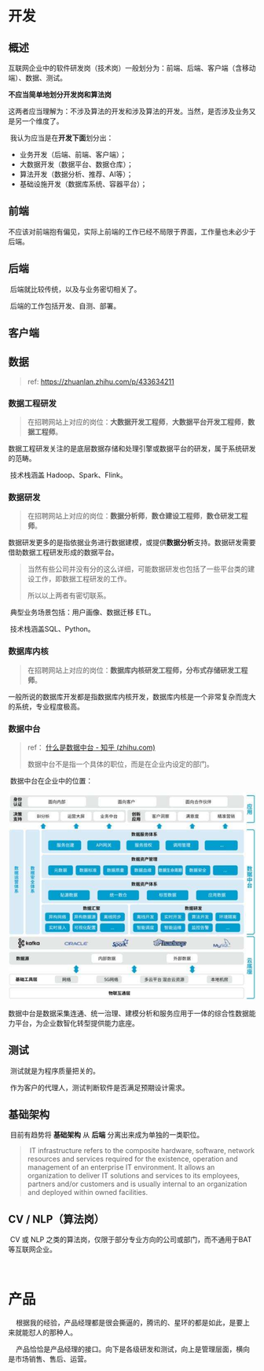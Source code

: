 # 开发

## 概述

​    互联网企业中的软件研发岗（技术岗）一般划分为：前端、后端、客户端（含移动端）、数据、测试。

**不应当简单地划分开发岗和算法岗**

​    这两者应当理解为：不涉及算法的开发和涉及算法的开发。当然，是否涉及业务又是另一个维度了。

​    我认为应当是在**开发下面**划分出：

- 业务开发（后端、前端、客户端）；
- 大数据开发（数据平台、数据仓库）；
- 算法开发（数据分析、推荐、AI等）；
- 基础设施开发（数据库系统、容器平台）；

## 前端

​    不应该对前端抱有偏见，实际上前端的工作已经不局限于界面，工作量也未必少于后端。

## 后端

​    后端就比较传统，以及与业务密切相关了。

​    后端的工作包括开发、自测、部署。

## 客户端

## 数据

> ref: https://zhuanlan.zhihu.com/p/433634211

### 数据工程研发

> 在招聘网站上对应的岗位：**大数据开发工程师**，**大数据平台开发工程师**，**数据工程师**。

​    数据工程研发关注的是底层数据存储和处理引擎或数据平台的研发，属于系统研发的范畴。

​    技术栈涵盖 Hadoop、Spark、Flink。

### 数据研发

> 在招聘网站上对应的岗位：**数据分析师**，**数仓建设工程师**，**数仓研发工程师**。

​    数据研发更多的是指依据业务进行数据建模，或提供**数据分析**支持。数据研发需要借助数据工程研发形成的数据平台。

> 当然有些公司并没有分的这么详细，可能数据研发也包括了一些平台类的建设工作，即数据工程研发的工作。
> 
> 所以以上两者有密切联系。

​    典型业务场景包括：用户画像、数据迁移 ETL。

​    技术栈涵盖SQL、Python。

### 数据库内核

> 在招聘网站上对应的岗位：**数据库内核研发工程师，分布式存储研发工程师**。

​    一般所说的数据库开发都是指数据库内核开发，数据库内核是一个非常复杂而庞大的系统，专业程度极高。

### 数据中台

> ref： [什么是数据中台 - 知乎 (zhihu.com)](https://zhuanlan.zhihu.com/p/99591075)
> 
> 数据中台不是指一个具体的职位，而是在企业内设定的部门。

​    数据中台在企业中的位置：

![数据中台01](./asset/img/数据中台01.png)

​    数据中台是数据采集连通、统一治理、建模分析和服务应用于一体的综合性数据能力平台，为企业数智化转型提供能力底座。

## 测试

​    测试就是为程序质量把关的。

​    作为客户的代理人，测试判断软件是否满足预期设计需求。

## 基础架构

​    目前有趋势将 **基础架构** 从 **后端** 分离出来成为单独的一类职位。

> ​    IT infrastructure refers to the composite hardware, software, network resources and services required for the existence, operation and management of an enterprise IT environment. It allows an organization to deliver IT solutions and services to its employees, partners and/or customers and is usually internal to an organization and deployed within owned facilities.

## CV / NLP（算法岗）

​    CV 或 NLP 之类的算法岗，仅限于部分专业方向的公司或部门，而不通用于BAT等互联网企业。

    

# 产品

    根据我的经验，产品经理都是很会撕逼的，腾讯的、星环的都是如此，是要上来就能怼人的那种人。

    产品恰恰是产品经理的接口。向下是各级研发和测试，向上是管理层面，横向是市场销售、售后、运营。
